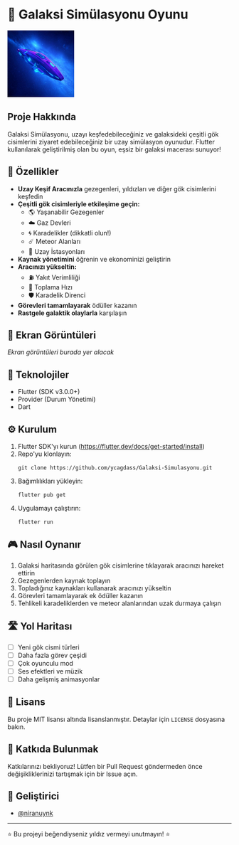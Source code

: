 # 🌌 Galaksi Simülasyonu Oyunu

<img src="assets/icon/app_icon.png" alt="Uzay Aracı" width="150">

## Proje Hakkında

Galaksi Simülasyonu, uzayı keşfedebileceğiniz ve galaksideki çeşitli gök cisimlerini ziyaret edebileceğiniz bir uzay simülasyon oyunudur. Flutter kullanılarak geliştirilmiş olan bu oyun, eşsiz bir galaksi macerası sunuyor!

## 🚀 Özellikler

- **Uzay Keşif Aracınızla** gezegenleri, yıldızları ve diğer gök cisimlerini keşfedin
- **Çeşitli gök cisimleriyle etkileşime geçin:**
  - 🌎 Yaşanabilir Gezegenler
  - ☁️ Gaz Devleri
  - 🌀 Karadelikler (dikkatli olun!)
  - ☄️ Meteor Alanları
  - 🏢 Uzay İstasyonları
- **Kaynak yönetimini** öğrenin ve ekonominizi geliştirin
- **Aracınızı yükseltin:**
  - ⛽ Yakıt Verimliliği
  - 🔄 Toplama Hızı
  - 🛡️ Karadelik Direnci
- **Görevleri tamamlayarak** ödüller kazanın
- **Rastgele galaktik olaylarla** karşılaşın

## 📱 Ekran Görüntüleri

*Ekran görüntüleri burada yer alacak*

## 🔧 Teknolojiler

- Flutter (SDK v3.0.0+)
- Provider (Durum Yönetimi)
- Dart

## ⚙️ Kurulum

1. Flutter SDK'yı kurun (https://flutter.dev/docs/get-started/install)
2. Repo'yu klonlayın:
   ```
   git clone https://github.com/ycagdass/Galaksi-Simulasyonu.git
   ```
3. Bağımlılıkları yükleyin:
   ```
   flutter pub get
   ```
4. Uygulamayı çalıştırın:
   ```
   flutter run
   ```

## 🎮 Nasıl Oynanır

1. Galaksi haritasında görülen gök cisimlerine tıklayarak aracınızı hareket ettirin
2. Gezegenlerden kaynak toplayın
3. Topladığınız kaynakları kullanarak aracınızı yükseltin
4. Görevleri tamamlayarak ek ödüller kazanın
5. Tehlikeli karadeliklerden ve meteor alanlarından uzak durmaya çalışın

## 🛣️ Yol Haritası

- [ ] Yeni gök cismi türleri
- [ ] Daha fazla görev çeşidi
- [ ] Çok oyunculu mod
- [ ] Ses efektleri ve müzik
- [ ] Daha gelişmiş animasyonlar

## 📄 Lisans

Bu proje MIT lisansı altında lisanslanmıştır. Detaylar için `LICENSE` dosyasına bakın.

## 🤝 Katkıda Bulunmak

Katkılarınızı bekliyoruz! Lütfen bir Pull Request göndermeden önce değişikliklerinizi tartışmak için bir Issue açın.

## 👤 Geliştirici

- [@niranuynk](https://github.com/niranuynk)

---

⭐️ Bu projeyi beğendiyseniz yıldız vermeyi unutmayın! ⭐️
